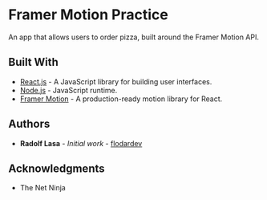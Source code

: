 # Framer Motion Practice

An app that allows users to order pizza, built around the Framer Motion API.

## Built With

- [React.js](https://reactjs.org/) - A JavaScript library for building user interfaces.
- [Node.js](https://nodejs.org/en/) - JavaScript runtime.
- [Framer Motion](https://www.framer.com/motion/) - A production-ready motion library for React.

## Authors

- **Radolf Lasa** - _Initial work_ - [flodardev](https://github.com/flodardev)

## Acknowledgments

- The Net Ninja
